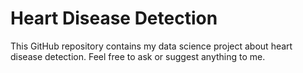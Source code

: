 # Heart Disease Detection
This GitHub repository contains my data science project about heart disease detection. 
Feel free to ask or suggest anything to me.
